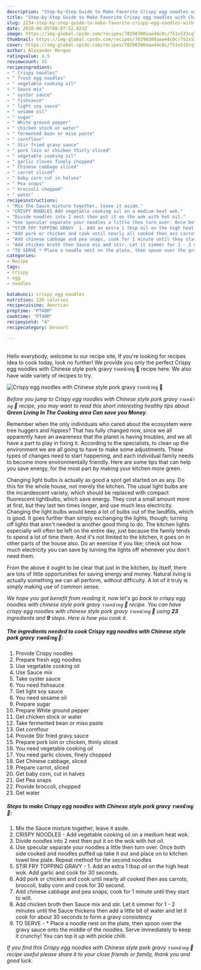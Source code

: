 ```yaml
---
description: "Step-by-Step Guide to Make Favorite Crispy egg noodles with Chinese style pork gravy ราดหน้าหมู 🍜"
title: "Step-by-Step Guide to Make Favorite Crispy egg noodles with Chinese style pork gravy ราดหน้าหมู 🍜"
slug: 2234-step-by-step-guide-to-make-favorite-crispy-egg-noodles-with-chinese-style-pork-gravy
date: 2020-06-05T08:07:52.823Z
image: https://img-global.cpcdn.com/recipes/78298300aaa44c0c/751x532cq70/crispy-egg-noodles-with-chinese-style-pork-gravy-ราดหน้าหมู-🍜-recipe-main-photo.jpg
thumbnail: https://img-global.cpcdn.com/recipes/78298300aaa44c0c/751x532cq70/crispy-egg-noodles-with-chinese-style-pork-gravy-ราดหน้าหมู-🍜-recipe-main-photo.jpg
cover: https://img-global.cpcdn.com/recipes/78298300aaa44c0c/751x532cq70/crispy-egg-noodles-with-chinese-style-pork-gravy-ราดหน้าหมู-🍜-recipe-main-photo.jpg
author: Alexander Morgan
ratingvalue: 4.5
reviewcount: 15
recipeingredient:
- " Crispy noodles"
- " fresh egg noodles"
- " vegetable cooking oil"
- " Sauce mix"
- " oyster sauce"
- " fishsauce"
- " light soy sauce"
- " sesame oil"
- " sugar"
- " White ground pepper"
- " chicken stock or water"
- " fermented bean or miso paste"
- " cornflour"
- " Stir fried gravy sauce"
- " pork loin or chicken thinly sliced"
- " vegetable cooking oil"
- " garlic cloves finely chopped"
- " Chinese cabbage sliced"
- " carrot sliced"
- " baby corn cut in halves"
- " Pea snaps"
- " broccoli chopped"
- " water"
recipeinstructions:
- "Mix the Sauce mixture together, leave it aside."
- "CRISPY NOODLES Add vegetable cooking oil on a medium heat wok."
- "Divide noodles into 2 nest then put it on the wok with hot oil."
- "Use specular separate your noodles a little then turn over. Once both side cooked and noodles puffed up take it out and place on to kitchen towel line plate. Repeat method for the second noodles"
- "STIR FRY TOPPING GRAVY  1. Add an extra 1 tbsp oil on the high heat wok. Add garlic and cook for 30 seconds."
- "Add pork or chicken and cook until nearly all cooked then ass carrots, broccoli, baby corn and cook for 30 second."
- "Add chinese cabbage and pea snaps, cook for 1 minute until they start to wilt."
- "Add chicken broth then Sauce mix and stir. Let it simmer for 1 - 2 minutes until the Sauce thickens then add a little bit of water and let it cook for about 30 seconds to form a gravy consistency"
- "TO SERVE * Place a noodle nest on the plate, then spoon over the gravy sauce onto the middle of the noodles. Serve immediately to keep it crunchy! You can top it up with pickle chilli."
categories:
- Recipe
tags:
- crispy
- egg
- noodles

katakunci: crispy egg noodles 
nutrition: 220 calories
recipecuisine: American
preptime: "PT40M"
cooktime: "PT40M"
recipeyield: "4"
recipecategory: Dessert

---
```

<br>
Hello everybody, welcome to our recipe site, If you're looking for recipes idea to cook today, look no further! We provide you only the perfect Crispy egg noodles with Chinese style pork gravy ราดหน้าหมู 🍜 recipe here. We also have wide variety of recipes to try.
<br>


![Crispy egg noodles with Chinese style pork gravy ราดหน้าหมู 🍜](https://img-global.cpcdn.com/recipes/78298300aaa44c0c/751x532cq70/crispy-egg-noodles-with-chinese-style-pork-gravy-ราดหน้าหมู-🍜-recipe-main-photo.jpg)

<i>Before you jump to Crispy egg noodles with Chinese style pork gravy ราดหน้าหมู 🍜 recipe, you may want to read this short interesting healthy tips about 
<strong>Green Living In The Cooking area Can save you Money</strong>.</i>
</br>

Remember when the only individuals who cared about the ecosystem were tree huggers and hippies? That has fully changed now, since we all apparently have an awareness that the planet is having troubles, and we all have a part to play in fixing it. According to the specialists, to clean up the environment we are all going to have to make some adjustments. These types of changes need to start happening, and each individual family needs to become more environmentally friendly. Here are some tips that can help you save energy, for the most part by making your kitchen more green.

Changing light bulbs is actually as good a spot get started on as any. Do this for the whole house, not merely the kitchen. The usual light bulbs are the incandescent variety, which should be replaced with compact fluorescent lightbulbs, which save energy. They cost a small amount more at first, but they last ten times longer, and use much less electricity. Changing the light bulbs would keep a lot of bulbs out of the landfills, which is good. It goes further than simply exchanging the lights, though; turning off lights that aren't needed is another good thing to do. The kitchen lights especially will often be left on the entire day, just because the family tends to spend a lot of time there. And it's not limited to the kitchen, it goes on in other parts of the house also. Do an exercise if you like; check out how much electricity you can save by turning the lights off whenever you don't need them.

From the above it ought to be clear that just in the kitchen, by itself, there are lots of little opportunities for saving energy and money. Natural living is actually something we can all perform, without difficulty. A lot of it truly is simply making use of common sense.


<i>We hope you got benefit from reading it, now let's go back to crispy egg noodles with chinese style pork gravy ราดหน้าหมู 🍜 recipe. You can have crispy egg noodles with chinese style pork gravy ราดหน้าหมู 🍜 using <strong>23</strong> ingredients and <strong>9</strong> steps. Here is how you cook it.
</i>

##### The ingredients needed to cook Crispy egg noodles with Chinese style pork gravy ราดหน้าหมู 🍜:

1. Provide  Crispy noodles
1. Prepare  fresh egg noodles
1. Use  vegetable cooking oil
1. Use  Sauce mix
1. Take  oyster sauce
1. You need  fishsauce
1. Get  light soy sauce
1. You need  sesame oil
1. Prepare  sugar
1. Prepare  White ground pepper
1. Get  chicken stock or water
1. Take  fermented bean or miso paste
1. Get  cornflour
1. Provide  Stir fried gravy sauce
1. Prepare  pork loin or chicken, thinly sliced
1. You need  vegetable cooking oil
1. You need  garlic cloves, finely chopped
1. Get  Chinese cabbage, sliced
1. Prepare  carrot, sliced
1. Get  baby corn, cut in halves
1. Get  Pea snaps
1. Provide  broccoli, chopped
1. Get  water


##### Steps to make Crispy egg noodles with Chinese style pork gravy ราดหน้าหมู 🍜:

1. Mix the Sauce mixture together, leave it aside.
1. CRISPY NOODLES - Add vegetable cooking oil on a medium heat wok.
1. Divide noodles into 2 nest then put it on the wok with hot oil.
1. Use specular separate your noodles a little then turn over. Once both side cooked and noodles puffed up take it out and place on to kitchen towel line plate. Repeat method for the second noodles
1. STIR FRY TOPPING GRAVY  - 1. Add an extra 1 tbsp oil on the high heat wok. Add garlic and cook for 30 seconds.
1. Add pork or chicken and cook until nearly all cooked then ass carrots, broccoli, baby corn and cook for 30 second.
1. Add chinese cabbage and pea snaps, cook for 1 minute until they start to wilt.
1. Add chicken broth then Sauce mix and stir. Let it simmer for 1 - 2 minutes until the Sauce thickens then add a little bit of water and let it cook for about 30 seconds to form a gravy consistency
1. TO SERVE - * Place a noodle nest on the plate, then spoon over the gravy sauce onto the middle of the noodles. Serve immediately to keep it crunchy! You can top it up with pickle chilli.


<i>If you find this Crispy egg noodles with Chinese style pork gravy ราดหน้าหมู 🍜 recipe useful please share it to your close friends or family, thank you and good luck.</i>
